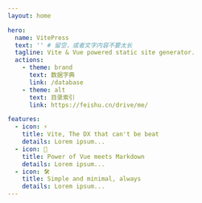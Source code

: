 ```yaml
---
layout: home

hero:
  name: VitePress
  text: '' # 留空，或者文字内容不要太长
  tagline: Vite & Vue powered static site generator.
  actions:
    - theme: brand
      text: 数据字典
      link: /database
    - theme: alt
      text: 目录索引
      link: https://feishu.cn/drive/me/

features:
  - icon: ⚡️
    title: Vite, The DX that can't be beat
    details: Lorem ipsum...
  - icon: 🖖
    title: Power of Vue meets Markdown
    details: Lorem ipsum...
  - icon: 🛠️
    title: Simple and minimal, always
    details: Lorem ipsum...
---
```

